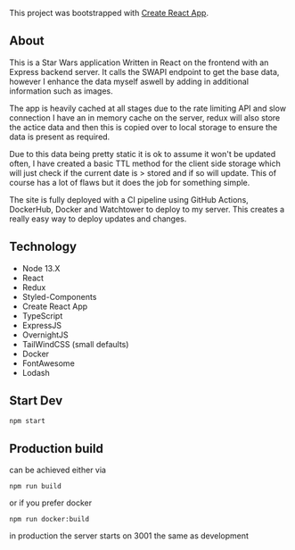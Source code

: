 This project was bootstrapped with [Create React App](https://github.com/facebook/create-react-app).

## About

This is a Star Wars application Written in React on the frontend with an Express backend server. It calls the SWAPI endpoint to get the base data, however I enhance the data myself aswell by adding in additional information such as images.

The app is heavily cached at all stages due to the rate limiting API and slow connection I have an in memory cache on the server, redux will also store the actice data and then this is copied over to local storage to ensure the data is present as required.

Due to this data being pretty static it is ok to assume it won't be updated often, I have created a basic TTL method for the client side storage which will just check if the current date is > stored and if so will update. This of course has a lot of flaws but it does the job for something simple.

The site is fully deployed with a CI pipeline using GitHub Actions, DockerHub, Docker and Watchtower to deploy to my server. This creates a really easy way to deploy updates and changes.

## Technology
 - Node 13.X
 - React
 - Redux
 - Styled-Components
 - Create React App
 - TypeScript
 - ExpressJS
 - OvernightJS
 - TailWindCSS (small defaults)
 - Docker
 - FontAwesome
 - Lodash

 ## Start Dev

 ```
npm start
 ```


## Production build
can be achieved either via 
```
npm run build
```
or if you prefer docker
```
npm run docker:build
```

in production the server starts on 3001 the same as development
